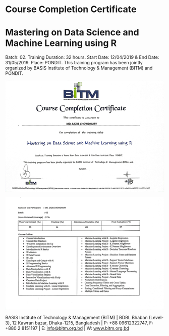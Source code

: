 # Course Completion Certificate
# Mastering on Data Science and Machine Learning using R
Batch: 02. Training Duration: 32 hours. Start Date: 12/04/2019 & End Date: 31/05/2019. Place: PONDIT.
This training program has been jointly organized by BASIS Institute of Technology & Management (BITM) and PONDIT.

![](/dsml1.jpg)

![](/dsml2.jpg)

BASIS Institute of Technology & Management (BITM) | BDBL Bhaban (Level-3), 12 Kawran bazar, Dhaka-1215, Bangladesh | P: +88 09612322747, F: +880 2 8151197 | E: info@bitm.org.bd | W: www.bitm.org.bd
